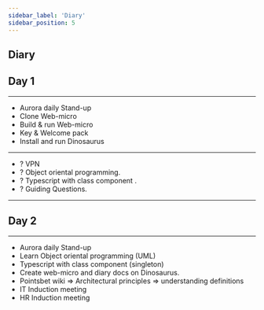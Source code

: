 ```yaml
---
sidebar_label: 'Diary'
sidebar_position: 5
---
```


##  Diary

## Day 1 
---
*   Aurora daily Stand-up
*   Clone Web-micro
*   Build & run Web-micro
*   Key & Welcome pack
*   Install and run Dinosaurus


---
- ? VPN
- ?  Object oriental programming. 
- ?   Typescript with class component .
- ?   Guiding Questions.

---

## Day 2
---

*   Aurora daily Stand-up
* Learn Object oriental programming (UML)
* Typescript with class component (singleton)
* Create web-micro and diary docs on Dinosaurus.
* Pointsbet wiki => Architectural principles => understanding definitions
* IT Induction meeting 
* HR Induction meeting 

 